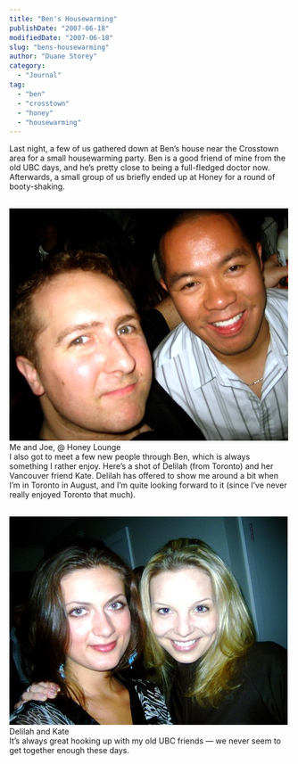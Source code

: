 ```yaml
---
title: "Ben's Housewarming"
publishDate: "2007-06-18"
modifiedDate: "2007-06-18"
slug: "bens-housewarming"
author: "Duane Storey"
category:
  - "Journal"
tag:
  - "ben"
  - "crosstown"
  - "honey"
  - "housewarming"
---
```


Last night, a few of us gathered down at Ben’s house near the Crosstown area for a small housewarming party. Ben is a good friend of mine from the old UBC days, and he’s pretty close to being a full-fledged doctor now. Afterwards, a small group of us briefly ended up at Honey for a round of booty-shaking.

  
[  
![](_images/bens-housewarming-1.jpg)  ](http://www.flickr.com/photos/duanestorey/559807843/)  
Me and Joe, @ Honey Lounge  
I also got to meet a few new people through Ben, which is always something I rather enjoy. Here’s a shot of Delilah (from Toronto) and her Vancouver friend Kate. Delilah has offered to show me around a bit when I’m in Toronto in August, and I’m quite looking forward to it (since I’ve never really enjoyed Toronto that much).

  
[  
![](_images/bens-housewarming-2.jpg)  ](http://www.flickr.com/photos/duanestorey/559808341/in/photostream/)  
Delilah and Kate  
It’s always great hooking up with my old UBC friends — we never seem to get together enough these days.
